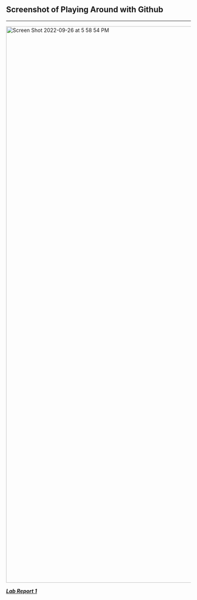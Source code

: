 ## Screenshot of Playing Around with Github 
---
<img width="1512" alt="Screen Shot 2022-09-26 at 5 58 54 PM" src="https://user-images.githubusercontent.com/114449002/192407132-60bfe70d-6fb4-4b56-b105-3935d10fcf0d.png">

***[Lab Report 1](https://bec002.github.io/cse15l-lab-reports/)***


